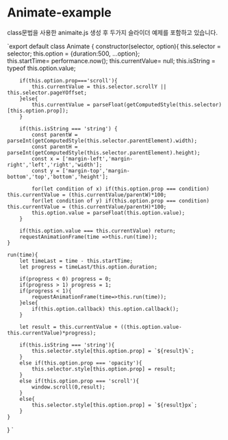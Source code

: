 # Animate-example

class문법을 사용한 animaite.js 생성 후 두가지 슬라이더 예제를 포함하고 있습니다.<br>


`export default class Animate {
    constructor(selector, option){
        this.selector = selector;
        this.option = {duration:500, ...option};       
        this.startTime= performance.now();
        this.currentValue= null;
        this.isString = typeof this.option.value;
        
        if(this.option.prop==='scroll'){
            this.currentValue = this.selector.scrollY || this.selector.pageYOffset;
        }else{
            this.currentValue = parseFloat(getComputedStyle(this.selector)[this.option.prop]); 
        }  
        
        if(this.isString === 'string') {
            const parentW = parseInt(getComputedStyle(this.selector.parentElement).width);
            const parentH = parseInt(getComputedStyle(this.selector.parentElement).height);
            const x = ['margin-left','margin-right','left','right','width'];
            const y = ['margin-top','margin-bottom','top','bottom','height'];

            for(let condition of x) if(this.option.prop === condition) this.currentValue = (this.currentValue/parentW)*100;
            for(let condition of y) if(this.option.prop === condition) this.currentValue = (this.currentValue/parentH)*100; 
            this.option.value = parseFloat(this.option.value);
        } 

        if(this.option.value === this.currentValue) return;    
        requestAnimationFrame(time =>this.run(time));  
    }

    run(time){
        let timeLast = time - this.startTime;
        let progress = timeLast/this.option.duration;
    
        if(progress < 0) progress = 0;
        if(progress > 1) progress = 1;
        if(progress < 1){
            requestAnimationFrame(time=>this.run(time)); 
        }else{
            if(this.option.callback) this.option.callback();
        } 

        let result = this.currentValue + ((this.option.value-this.currentValue)*progress); 
        
        if(this.isString === 'string'){
            this.selector.style[this.option.prop] = `${result}%`;
        }
        else if(this.option.prop === 'opacity'){
            this.selector.style[this.option.prop] = result;
        }
        else if(this.option.prop === 'scroll'){
            window.scroll(0,result);
        }
        else{
            this.selector.style[this.option.prop] = `${result}px`;
        }
    }
}
`
